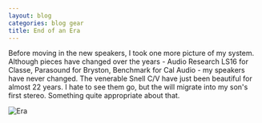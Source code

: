 ```yaml
---
layout: blog
categories: blog gear
title: End of an Era
---
```

Before moving in the new speakers, I took one more picture of my system.  Although pieces have changed over the years - Audio Research LS16 for Classe, Parasound for Bryston, Benchmark for Cal Audio - my speakers have never changed.  The venerable Snell C/V have just been beautiful for almost 22 years.  I hate to see them go, but the will migrate into my son's first stereo.  Something quite appropriate about that.

![Era](era-end.jpeg)
